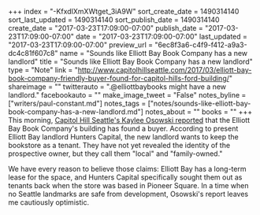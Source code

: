 +++
index = "-KfxdIXmXWtget_3iA9W"
sort_create_date = 1490314140
sort_last_updated = 1490314140
sort_publish_date = 1490314140
create_date = "2017-03-23T17:09:00-07:00"
publish_date = "2017-03-23T17:09:00-07:00"
date = "2017-03-23T17:09:00-07:00"
last_updated = "2017-03-23T17:09:00-07:00"
preview_url = "6ec8f3a6-c4f9-f412-a9a3-dc4c81f607c8"
name = "Sounds like Elliott Bay Book Company has a new landlord"
title = "Sounds like Elliott Bay Book Company has a new landlord"
type = "Note"
link = "http://www.capitolhillseattle.com/2017/03/elliott-bay-book-company-friendly-buyer-found-for-capitol-hills-ford-building/"
shareimage = ""
twitterauto = ".@elliottbaybooks might have a new landlord."
facebookauto = ""
make_image_tweet = "False"
notes_byline = ["writers/paul-constant.md"]
notes_tags = ["notes/sounds-like-elliott-bay-book-company-has-a-new-landlord.md"]
notes_about = ""
books = ""
+++
This morning, [Capitol Hill Seattle's Kaylee Osowski reported](http://www.capitolhillseattle.com/2017/03/elliott-bay-book-company-friendly-buyer-found-for-capitol-hills-ford-building/) that the Elliott Bay Book Company's building has found a buyer. According to present Elliott Bay landlord Hunters Capital, the new landlord wants to keep the bookstore as a tenant. They have not yet revealed the identity of the prospective owner, but they call them "local" and "family-owned." 

We have every reason to believe those claims: Elliott Bay has a long-term lease for the space, and Hunters Capital specifically sought them out as tenants back when the store was based in Pioneer Square. In a time when no Seattle landmarks are safe from development, Osowski's report leaves me cautiously optimistic.